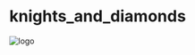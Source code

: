# knights_and_diamonds
![logo](https://github.com/Spasa98/KnightsAndDiamonds/assets/121055100/7e1d980e-c73d-48d8-9539-2771554aea1e)

